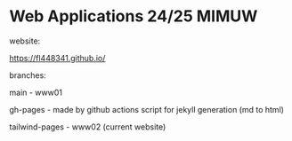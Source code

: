 # Web Applications 24/25 MIMUW
website:

  https://fl448341.github.io/
  
branches:

  main - www01

  gh-pages - made by github actions script for jekyll generation (md to html)

  tailwind-pages - www02 (current website) 
